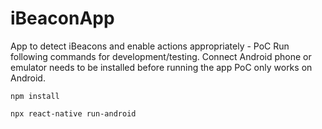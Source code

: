 # iBeaconApp
App to detect iBeacons and enable actions appropriately - PoC
Run following commands for development/testing. Connect Android phone or emulator needs to be installed before running the app
PoC only works on Android.

`npm install`

`npx react-native run-android`
